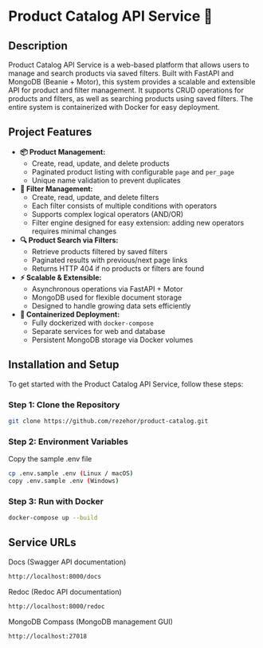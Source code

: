 # Product Catalog API Service 🛒

## Description
Product Catalog API Service is a web-based platform that allows users to manage and search products via saved filters. Built with FastAPI and MongoDB (Beanie + Motor), this system provides a scalable and extensible API for product and filter management. It supports CRUD operations for products and filters, as well as searching products using saved filters. The entire system is containerized with Docker for easy deployment.

## Project Features
- **📦 Product Management:**
  - Create, read, update, and delete products
  - Paginated product listing with configurable `page` and `per_page`
  - Unique name validation to prevent duplicates
- **🔖 Filter Management:**
  - Create, read, update, and delete filters
  - Each filter consists of multiple conditions with operators
  - Supports complex logical operators (AND/OR)
  - Filter engine designed for easy extension: adding new operators requires minimal changes
- **🔍 Product Search via Filters:**
  - Retrieve products filtered by saved filters
  - Paginated results with previous/next page links
  - Returns HTTP 404 if no products or filters are found
- **⚡ Scalable & Extensible:**
  - Asynchronous operations via FastAPI + Motor
  - MongoDB used for flexible document storage
  - Designed to handle growing data sets efficiently
- **🐳 Containerized Deployment:**
  - Fully dockerized with `docker-compose`
  - Separate services for web and database
  - Persistent MongoDB storage via Docker volumes

## Installation and Setup
To get started with the Product Catalog API Service, follow these steps:

### Step 1: Clone the Repository
```bash
git clone https://github.com/rezehor/product-catalog.git
```
### Step 2: Environment Variables
Copy the sample .env file
```bash
cp .env.sample .env (Linux / macOS)
copy .env.sample .env (Windows)
```
### Step 3: Run with Docker
```bash
docker-compose up --build
```
## Service URLs
Docs (Swagger API documentation)
```bash
http://localhost:8000/docs
```
Redoc (Redoc API documentation)
```bash
http://localhost:8000/redoc
```
MongoDB Compass (MongoDB management GUI)
```bash
http://localhost:27018
```